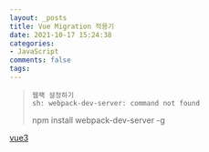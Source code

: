 ```yaml
---
layout: _posts
title: Vue Migration 적용기
date: 2021-10-17 15:24:38
categories:
- JavaScript
comments: false
tags:
---
```


> ```
> 웹팩 설정하기
> sh: webpack-dev-server: command not found
> ```
> npm install webpack-dev-server -g


[vue3](https://v3.vuejs.org/guide/migration/migration-build.html#preparations)